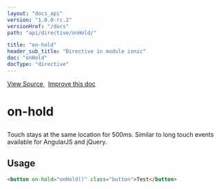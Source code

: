 ```yaml
---
layout: "docs_api"
version: "1.0.0-rc.2"
versionHref: "/docs"
path: "api/directive/onHold/"

title: "on-hold"
header_sub_title: "Directive in module ionic"
doc: "onHold"
docType: "directive"
---
```


<div class="improve-docs">
  <a href='http://github.com/driftyco/ionic/tree/master/js/angular/directive/gesture.js#L8'>
    View Source
  </a>
  &nbsp;
  <a href='http://github.com/driftyco/ionic/edit/master/js/angular/directive/gesture.js#L8'>
    Improve this doc
  </a>
</div>




<h1 class="api-title">

  on-hold



</h1>





Touch stays at the same location for 500ms. Similar to long touch events available for AngularJS and jQuery.








  
<h2 id="usage">Usage</h2>
  
```html
<button on-hold="onHold()" class="button">Test</button>
```
  
  

  





